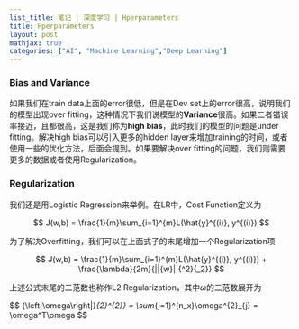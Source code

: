 ```yaml
---
list_title: 笔记 | 深度学习 | Hperparameters
title: Hperparameters
layout: post
mathjax: true
categories: ["AI", "Machine Learning","Deep Learning"]
---
```


### Bias and Variance

如果我们在train data上面的error很低，但是在Dev set上的error很高，说明我们的模型出现over fitting，这种情况下我们说模型的**Variance**很高。如果二者错误率接近，且都很高，这是我们称为**high bias**，此时我们的模型的问题是under fitting。解决high bias可以引入更多的hidden layer来增加training的时间，或者使用一些的优化方法，后面会提到。如果要解决over fitting的问题，我们则需要更多的数据或者使用Regularization。

### Regularization

我们还是用Logistic Regression来举例。在LR中，Cost Function定义为

$$
J(w,b) = \frac{1}{m}\sum_{i=1}^{m}L(\hat{y}^{(i)}, y^{(i)})
$$

为了解决Overfitting，我们可以在上面式子的末尾增加一个Regularization项

$$
J(w,b) = \frac{1}{m}\sum_{i=1}^{m}L(\hat{y}^{(i)}, y^{(i)}) + \frac{\lambda}{2m}{||{w}||{^2}{_2}}
$$

上述公式末尾的二范数也称作L2 Regularization，其中$\omega$的二范数展开为

$$
{\left\|\omega\right\|}_{2}^{2}} = \sum_{j=1}^{n_x}\omega^{2}_{j} = \omega^T\omega
$$

